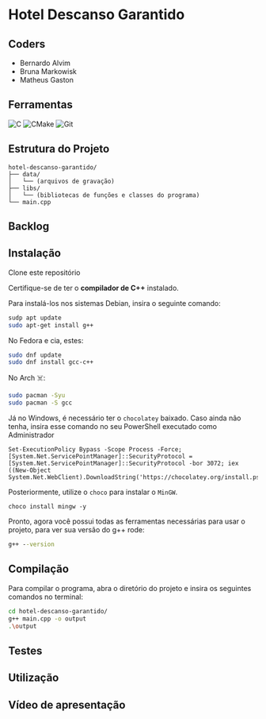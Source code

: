 # Hotel Descanso Garantido

## Coders
- Bernardo Alvim
- Bruna Markowisk
- Matheus Gaston

## Ferramentas

![C](https://img.shields.io/badge/c-%2300599C.svg?style=for-the-badge&logo=c&logoColor=white)
![CMake](https://img.shields.io/badge/CMake-%23008FBA.svg?style=for-the-badge&logo=cmake&logoColor=white)
![Git](https://img.shields.io/badge/git-%23F05033.svg?style=for-the-badge&logo=git&logoColor=white)


## Estrutura do Projeto

```plaintext
hotel-descanso-garantido/
├── data/
│   └── (arquivos de gravação)
├── libs/
│   └── (bibliotecas de funções e classes do programa)
└── main.cpp 
```

## Backlog

## Instalação

Clone este repositório

Certifique-se de ter o **compilador de C++** instalado.

Para instalá-los nos sistemas Debian, insira o seguinte comando:  
```bash
sudp apt update
sudo apt-get install g++
```
No Fedora e cia, estes:
```bash
sudo dnf update
sudo dnf install gcc-c++
```
No Arch ☠️:
```bash
sudo pacman -Syu
sudo pacman -S gcc
```
Já no Windows, é necessário ter o `chocolatey` baixado.
Caso ainda não tenha, insira esse comando no seu PowerShell executado como Administrador
```pwsh
Set-ExecutionPolicy Bypass -Scope Process -Force; [System.Net.ServicePointManager]::SecurityProtocol = [System.Net.ServicePointManager]::SecurityProtocol -bor 3072; iex ((New-Object System.Net.WebClient).DownloadString('https://chocolatey.org/install.ps1'))
```
Posteriormente, utilize o `choco` para instalar o `MinGW`.
```pwsh
choco install mingw -y
```
Pronto, agora você possui todas as ferramentas necessárias para usar o projeto, para ver sua versão do g++ rode:
```cmd
g++ --version
```
## Compilação

Para compilar o programa, abra o diretório do projeto e insira os seguintes comandos no terminal:
```sh
cd hotel-descanso-garantido/
g++ main.cpp -o output
.\output
```

## Testes

## Utilização

## Vídeo de apresentação
